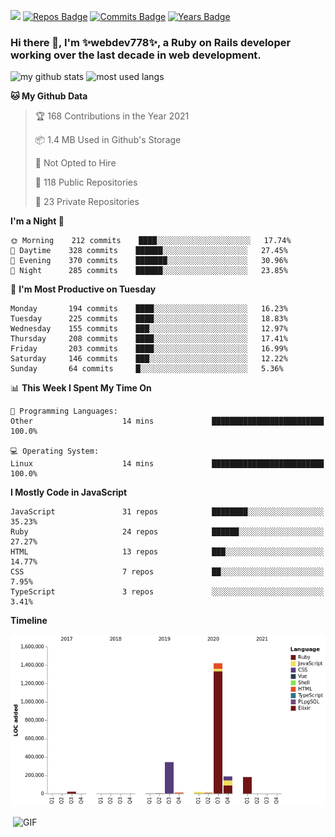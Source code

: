 ![](https://visitor-badge.glitch.me/badge?page_id=webdev778.webdev778)
[![Repos Badge](https://badges.pufler.dev/repos/webdev778)](https://badges.pufler.dev)
[![Commits Badge](https://badges.pufler.dev/commits/monthly/webdev778)](https://badges.pufler.dev)
[![Years Badge](https://badges.pufler.dev/years/webdev778)](https://badges.pufler.dev)
### Hi there 👋, I'm ✨webdev778✨, a Ruby on Rails developer working over the last decade in web development.


![my github stats](https://github-readme-stats.vercel.app/api?username=webdev778&show_icons=true&theme=tokyonight&line_height=27)
![most used langs](https://github-readme-stats.vercel.app/api/top-langs/?username=webdev778&hide=css,html&theme=tokyonight)

<!--START_SECTION:waka-->
**🐱 My Github Data** 

> 🏆 168 Contributions in the Year 2021
 > 
> 📦 1.4 MB Used in Github's Storage 
 > 
> 🚫 Not Opted to Hire
 > 
> 📜 118 Public Repositories 
 > 
> 🔑 23 Private Repositories  
 > 
**I'm a Night 🦉** 

```text
🌞 Morning    212 commits    ████░░░░░░░░░░░░░░░░░░░░░   17.74% 
🌆 Daytime    328 commits    ██████░░░░░░░░░░░░░░░░░░░   27.45% 
🌃 Evening    370 commits    ███████░░░░░░░░░░░░░░░░░░   30.96% 
🌙 Night      285 commits    ██████░░░░░░░░░░░░░░░░░░░   23.85%

```
📅 **I'm Most Productive on Tuesday** 

```text
Monday       194 commits    ████░░░░░░░░░░░░░░░░░░░░░   16.23% 
Tuesday      225 commits    ████░░░░░░░░░░░░░░░░░░░░░   18.83% 
Wednesday    155 commits    ███░░░░░░░░░░░░░░░░░░░░░░   12.97% 
Thursday     208 commits    ████░░░░░░░░░░░░░░░░░░░░░   17.41% 
Friday       203 commits    ████░░░░░░░░░░░░░░░░░░░░░   16.99% 
Saturday     146 commits    ███░░░░░░░░░░░░░░░░░░░░░░   12.22% 
Sunday       64 commits     █░░░░░░░░░░░░░░░░░░░░░░░░   5.36%

```


📊 **This Week I Spent My Time On** 

```text
💬 Programming Languages: 
Other                    14 mins             █████████████████████████   100.0%

💻 Operating System: 
Linux                    14 mins             █████████████████████████   100.0%

```

**I Mostly Code in JavaScript** 

```text
JavaScript               31 repos            ████████░░░░░░░░░░░░░░░░░   35.23% 
Ruby                     24 repos            ██████░░░░░░░░░░░░░░░░░░░   27.27% 
HTML                     13 repos            ███░░░░░░░░░░░░░░░░░░░░░░   14.77% 
CSS                      7 repos             ██░░░░░░░░░░░░░░░░░░░░░░░   7.95% 
TypeScript               3 repos             ░░░░░░░░░░░░░░░░░░░░░░░░░   3.41%

```


**Timeline**

![Chart not found](https://raw.githubusercontent.com/webdev778/webdev778/master/charts/bar_graph.png) 


<!--END_SECTION:waka-->

<img align="right" alt="GIF" src="https://github.com/webdev778/webdev778/blob/main/code.gif?raw=true" width="500" height="320" />

<!--
**webdev778/webdev778** is a ✨ _special_ ✨ repository because its `README.md` (this file) appears on your GitHub profile.

Here are some ideas to get you started:

- 🔭 I’m currently working on ...
- 🌱 I’m currently learning ...
- 👯 I’m looking to collaborate on ...
- 🤔 I’m looking for help with ...
- 💬 Ask me about ...
- 📫 How to reach me: ...
- 😄 Pronouns: ...
- ⚡ Fun fact: ...
-->
